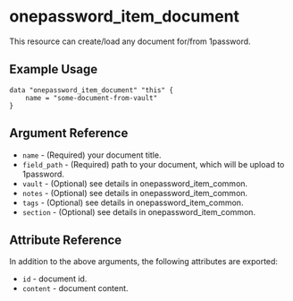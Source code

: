 # onepassword_item_document

This resource can create/load any document for/from 1password.

## Example Usage

```hcl
data "onepassword_item_document" "this" {
    name = "some-document-from-vault"
}
```

## Argument Reference

* `name` - (Required) your document title.
* `field_path` - (Required) path to your document, which will be upload to 1password.
* `vault` - (Optional) see details in onepassword_item_common.
* `notes` - (Optional) see details in onepassword_item_common.
* `tags` - (Optional) see details in onepassword_item_common.
* `section` - (Optional) see details in onepassword_item_common.

## Attribute Reference

In addition to the above arguments, the following attributes are exported:

* `id` - document id.
* `content` - document content.

